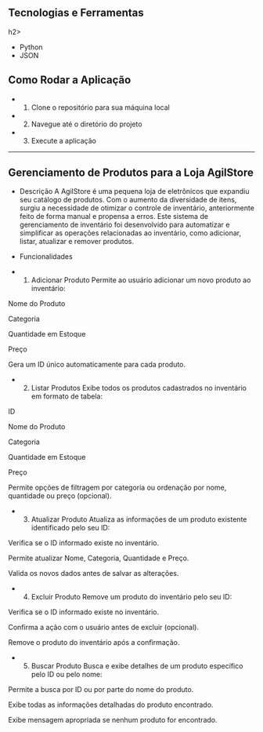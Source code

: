 <h2>Tecnologias e Ferramentas</h2>h2>

* Python
* JSON

<h2>Como Rodar a Aplicação</h2>

* 1) Clone o repositório para sua máquina local

* 2) Navegue até o diretório do projeto

* 3) Execute a aplicação

------------------------------------------------------------------------------

<h2>Gerenciamento de Produtos para a Loja AgilStore</h2>

* Descrição
  A AgilStore é uma pequena loja de eletrônicos que expandiu seu catálogo de produtos. Com o aumento da diversidade de itens, surgiu a necessidade de otimizar o controle de inventário, anteriormente feito de forma manual e propensa a erros. Este sistema de gerenciamento de inventário foi desenvolvido para automatizar e simplificar as operações relacionadas ao inventário, como adicionar, listar, atualizar e remover produtos.

* Funcionalidades
* 1. Adicionar Produto
Permite ao usuário adicionar um novo produto ao inventário:

Nome do Produto

Categoria

Quantidade em Estoque

Preço

Gera um ID único automaticamente para cada produto.

* 2. Listar Produtos
Exibe todos os produtos cadastrados no inventário em formato de tabela:

ID

Nome do Produto

Categoria

Quantidade em Estoque

Preço

Permite opções de filtragem por categoria ou ordenação por nome, quantidade ou preço (opcional).

* 3. Atualizar Produto
Atualiza as informações de um produto existente identificado pelo seu ID:

Verifica se o ID informado existe no inventário.

Permite atualizar Nome, Categoria, Quantidade e Preço.

Valida os novos dados antes de salvar as alterações.

* 4. Excluir Produto
Remove um produto do inventário pelo seu ID:

Verifica se o ID informado existe no inventário.

Confirma a ação com o usuário antes de excluir (opcional).

Remove o produto do inventário após a confirmação.

* 5. Buscar Produto
Busca e exibe detalhes de um produto específico pelo ID ou pelo nome:

Permite a busca por ID ou por parte do nome do produto.

Exibe todas as informações detalhadas do produto encontrado.

Exibe mensagem apropriada se nenhum produto for encontrado.
